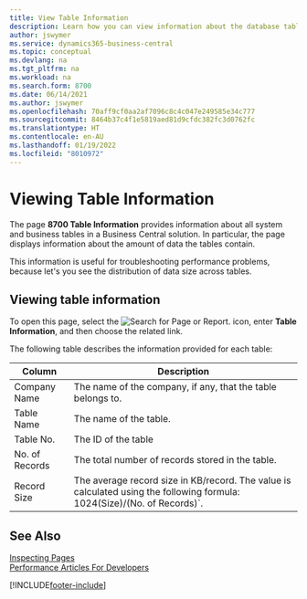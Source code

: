 ```yaml
---
title: View Table Information
description: Learn how you can view information about the database tables directly from the client interface in Business Central.
author: jswymer
ms.service: dynamics365-business-central
ms.topic: conceptual
ms.devlang: na
ms.tgt_pltfrm: na
ms.workload: na
ms.search.form: 8700
ms.date: 06/14/2021
ms.author: jswymer
ms.openlocfilehash: 70aff9cf0aa2af7096c8c4c047e249585e34c777
ms.sourcegitcommit: 8464b37c4f1e5819aed81d9cfdc382fc3d0762fc
ms.translationtype: HT
ms.contentlocale: en-AU
ms.lasthandoff: 01/19/2022
ms.locfileid: "8010972"
---
```

# <a name="viewing-table-information"></a>Viewing Table Information

The page **8700 Table Information** provides information about all system and business tables in a Business Central solution. In particular, the page displays information about the amount of data the tables contain.

This information is useful for troubleshooting performance problems, because let's you see the distribution of data size across tables.

## <a name="viewing-table-information"></a>Viewing table information

To open this page, select the ![Search for Page or Report.](media/ui-search/search_small.png "Search for Page or Report icon") icon, enter **Table Information**, and then choose the related link.

The following table describes the information provided for each table:

|Column|Description|
|------|-----------|
|Company Name|The name of the company, if any, that the table belongs to.|
|Table Name|The name of the table.|
|Table No.|The ID of the table|
|No. of Records|The total number of records stored in the table.|
|Record Size|The average record size in KB/record. The value is calculated using the following formula: 1024(Size)/(No. of Records)`. |

## <a name="see-also"></a>See Also

[Inspecting Pages](across-inspect-page.md)  
[Performance Articles For Developers](/dynamics365/business-central/dev-itpro/performance/performance-developer)  


[!INCLUDE[footer-include](includes/footer-banner.md)]